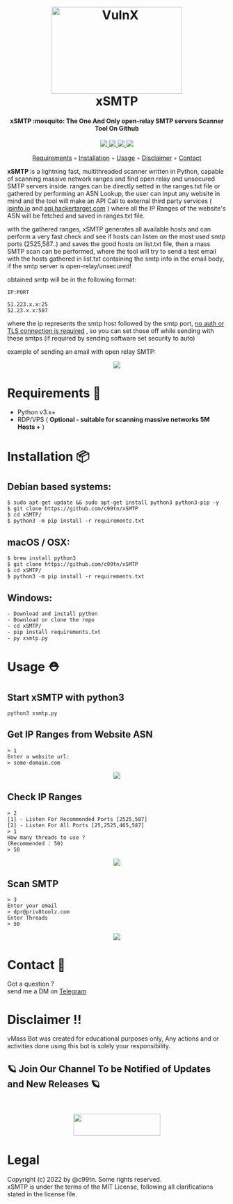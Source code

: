 <h1 align="center">
  <br>
  <a href="https://github.com/c99tn/xSMTP"><img src="https://raw.githubusercontent.com/c99tn/xSMTP/main/bin/xsmtp.png" alt="VulnX" width="300" height="200"></a>
  <br>
  xSMTP
  <br>
</h1>
<h4 align="center">xSMTP :mosquito: The One And Only open-relay SMTP servers Scanner Tool On Github </h4>
<p align="center">
  <a href="https://github.com/c99tn/xSMTP">
    <img src="https://img.shields.io/badge/license-MIT-orange">
  </a>
  <a href="https://github.com/c99tn/xSMTP">
    <img src="https://img.shields.io/badge/release-v1.2-blue">
  </a>
  <a href="https://github.com/c99tn/xSMTP">
    <img src="https://img.shields.io/badge/python-3.10-green">
  </a>
    <a href="https://github.com/c99tn/xSMTP">
    <img src="https://img.shields.io/badge/build-passing-brightgreen">
  </a>
</p>

<!-- ![Screenshot from xSMTP sep16,2022](https://github.com/c99tn/xSMTP/blob/main/bin/screenshot.png?raw=true) -->

<p align="center">
<a href="#requirements-wrench">Requirements</a> ◦ 
<a href="#installation-package">Installation</a> ◦ 
<a href="#usage--rescue_worker_helmet">Usage</a> ◦
<a href="#disclaimer-bangbang">Disclaimer</a> ◦
<a href="#contact--speech_balloon">Contact</a>
</p>

**xSMTP** is a lightning fast, multithreaded scanner written in Python, capable of scanning massive network ranges and find open relay and unsecured SMTP servers inside. ranges can be directly setted in the ranges.txt file or gathered by performing an ASN Lookup, the user can input any website in mind and the tool will make an API Call to external third party services ( <a href="">ipinfo.io</a> and <a href="">api.hackertarget.com</a> ) where all the IP Ranges of the website's ASN will be fetched and saved in ranges.txt file.

with the gathered ranges, xSMTP generates all available hosts and can perform a very fast check and see if hosts can listen on the most used smtp ports (2525,587..) and saves the good hosts on list.txt file, then a mass SMTP scan can be performed, where the tool will try to send a test email with the hosts gathered in list.txt containing the smtp info in the email body, if the smtp server is open-relay/unsecured!

obtained smtp will be in the following format:
```
IP:PORT

51.223.x.x:25
52.23.x.x:587
```
where the ip represents the smtp host followed by the smtp port, <ins>no auth or TLS connection is required</ins> , so you can set those off while sending with these smtps (if required by sending software set security to auto)

example of sending an email with open relay SMTP:


<p align="center"><img src="https://github.com/c99tn/xSMTP/blob/main/bin/test.gif?raw=true"></p>
  

# Requirements :wrench:
- Python v3.x+
- RDP/VPS ( <b>Optional - suitable for scanning massive networks 5M Hosts +</b> )

# Installation :package:
## Debian based systems:
```
$ sudo apt-get update && sudo apt-get install python3 python3-pip -y
$ git clone https://github.com/c99tn/xSMTP
$ cd xSMTP/
$ python3 -m pip install -r requirements.txt
```
## macOS / OSX:
```
$ brew install python3
$ git clone https://github.com/c99tn/xSMTP
$ cd xSMTP/
$ python3 -m pip install -r requirements.txt
```
## Windows:
```
- Download and install python
- Download or clone the repo
- cd xSMTP/
- pip install requirements.txt
- py xsmtp.py
```
# Usage  :rescue_worker_helmet:
## Start xSMTP with python3
```
python3 xsmtp.py
```
## Get IP Ranges from Website ASN
```
> 1
Enter a website url:
> some-domain.com
```
<p align="center"><img src="https://raw.githubusercontent.com/c99tn/xSMTP/main/bin/option1.gif"></p>



## Check IP Ranges
```
> 2   
[1] - Listen For Recommended Ports [2525,587]
[2] - Listen For All Ports [25,2525,465,587]
> 1
How many threads to use ?
(Recommended : 50)
> 50
```
<p align="center"><img src="https://raw.githubusercontent.com/c99tn/xSMTP/main/bin/option2.gif"></p>



## Scan SMTP
```
> 3
Enter your email 
> dpr@priv8toolz.com
Enter Threads
> 50
```
<p align="center"><img src="https://raw.githubusercontent.com/c99tn/xSMTP/main/bin/option3.gif"></p>



# Contact  :speech_balloon:
Got a question ?  
send me a DM on <a href="https://t.me/dpr52">Telegram</a>

# Disclaimer :bangbang:
vMass Bot was created for educational purposes only, Any actions and or activities done using this bot is solely your responsibility.

## :ringed_planet: Join Our Channel To be Notified of Updates and New Releases :ringed_planet:

<br>
<p align="center">
<a href="https://t.me/+7wraokmFiCcxOTk0">
<img src="https://raw.githubusercontent.com/c99tn/Randoms/master/telegram_button_icon_151837.png?token=GHSAT0AAAAAABVX6V7OOUCJTCCDNVAXPHCMYYIHTNA" width="200" height="50">
</a>
</p>


# Legal
Copyright (c) 2022 by @c99tn. Some rights reserved.   
xSMTP is under the terms of the MIT License, following all clarifications stated in the license file.
